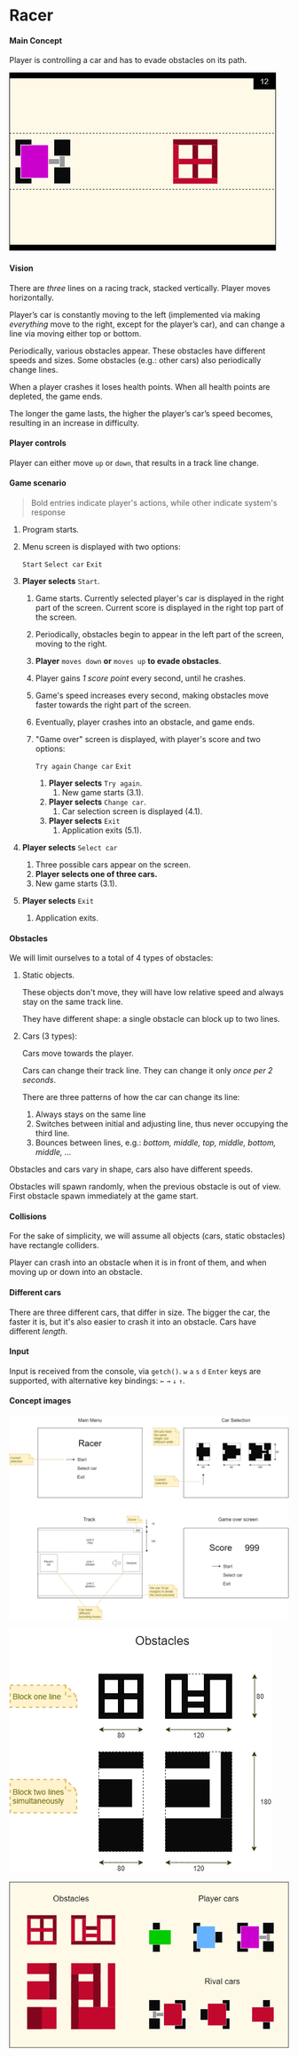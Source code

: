 # Racer


#### Main Concept

Player is controlling a car and has to evade obstacles on its path.

![Game View](./docs/images/game_view.png)



#### Vision

There are *three* lines on a racing track, stacked vertically.  Player moves horizontally.

Player’s car is constantly moving to the left (implemented via making *everything* move to the right, except for the player’s car), and can change a line via moving either top or bottom.

Periodically, various obstacles appear. These obstacles have different speeds and sizes. Some obstacles (e.g.: other cars) also periodically change lines.

When a player crashes it loses health points. When all health points are depleted, the game ends.

The longer the game lasts, the higher the player’s car’s speed becomes, resulting in an increase in difficulty.



#### Player controls

Player can either move `up` or `down`, that results in a track line change.



#### Game scenario

> Bold entries indicate player's actions, while other indicate system's response

1. Program starts.

2. Menu screen is displayed with two options:

   `Start` `Select car` `Exit`

3. **Player selects** `Start`.

   1. Game starts. Currently selected player's car is displayed in the right part of the screen. Current score is displayed in the right top part of the screen.

   2. Periodically, obstacles begin to appear in the left part of the screen, moving to the right.

   3. **Player** `moves down` **or** `moves up` **to evade obstacles**.

   4. Player gains *1 score point* every second, until he crashes.

   5. Game's speed increases every second, making obstacles move faster towards the right part of the screen.

   6. Eventually, player crashes into an obstacle, and game ends.

   7. "Game over" screen is displayed, with player's score and two options:

      `Try again` `Change car` `Exit`

      1. **Player selects** `Try again`.
         1. New game starts (3.1).
      2. **Player selects** `Change car`.
         1. Car selection screen is displayed (4.1).
      3. **Player selects** `Exit`
         1. Application exits (5.1).

4. **Player selects** `Select car`

   1. Three possible cars appear on the screen.
   2. **Player selects one of three cars.**
   3. New game starts (3.1).

5. **Player selects** `Exit`

   1. Application exits.

      

#### Obstacles

We will limit ourselves to a total of 4 types of obstacles:

1. Static objects.

   These objects don't move, they will have low relative speed and always stay on the same track line.

   They have different shape: a single obstacle can block up to two lines.

2. Cars (3 types):

   Cars move towards the player.

   Cars can change their track line. They can change it only *once per 2 seconds*.

   There are three patterns of how the car can change its line:

   1. Always stays on the same line
   2. Switches between initial and adjusting line, thus never occupying the third line.
   3. Bounces between lines, e.g.: *bottom, middle, top, middle, bottom, middle, ...*

Obstacles and cars vary in shape, cars also have different speeds.

Obstacles will spawn randomly, when the previous obstacle is out of view. First obstacle spawn immediately at the game start.



#### Collisions

For the sake of simplicity, we will assume all objects (cars, static obstacles) have rectangle colliders. 

Player can crash into an obstacle when it is in front of them, and when moving up or down into an obstacle.



#### Different cars

There are three different cars, that differ in size. The bigger the car, the faster it is, but it's also easier to crash it into an obstacle. Cars have different *length*. 



#### Input

Input is received from the console, via `getch()`. `w` `a` `s` `d` `Enter` keys are supported, with alternative key bindings: `←` `→` `↓` `↑`.



#### Concept images

![manus](.\docs\images\menus.png)

![obstacles](.\docs\images\obstacles.png)

![colored](.\docs\images\colored.png)
